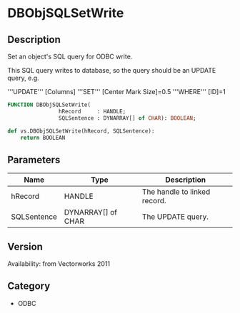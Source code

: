 # DBObjSQLSetWrite

## Description
Set an object's SQL query for ODBC write.

This SQL query writes to database, so the query should be an UPDATE query, e.g.

'''UPDATE''' [Columns] '''SET''' [Center Mark Size]=0.5 '''WHERE''' [ID]=1

```pascal
FUNCTION DBObjSQLSetWrite(
				hRecord     : HANDLE;
				SQLSentence : DYNARRAY[] of CHAR): BOOLEAN;
```

```python
def vs.DBObjSQLSetWrite(hRecord, SQLSentence):
    return BOOLEAN
```

## Parameters
|Name|Type|Description|
|---|---|---|
|hRecord|HANDLE|The handle to linked record.|
|SQLSentence|DYNARRAY[] of CHAR|The UPDATE query.|

## Version
Availability: from Vectorworks 2011

## Category
* ODBC

